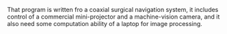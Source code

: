 That program is written fro a coaxial surgical navigation system, it includes control of a commercial mini-projector and a machine-vision camera, and it also need some computation ability of a laptop for image processing.
